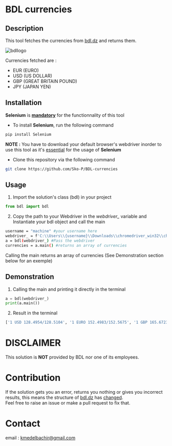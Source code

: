 # BDL currencies

## Description
This tool fetches the currencies from <ins>[bdl.dz](bdl.dz)</ins> and returns them.

![bdllogo](https://www.bdl.dz/Algerie/arabe/img/logo/logo.png)

Currencies fetched are : 

* EUR (EURO)
* USD (US DOLLAR)
* GBP (GREAT BRITAIN POUND)
* JPY (JAPAN YEN)

## Installation
**Selenium** is <ins>**mandatory**</ins> for the functionnality of this tool  

* To install **Selenium**, run the following command

```bash
pip install Selenium
``` 

**NOTE :** You have to download your default browser's webdriver inorder to use this tool as it's <ins>essential</ins> for the usage of **Selenium**  


* Clone this repository via the following command
```bash
git clone https://github.com/Sko-P/BDL-currencies
```

## Usage
1. Import the solution's class (bdl) in your project

```python
from bdl import bdl
```
2. Copy the path to your Webdriver in the *webdriver_* variable and  Instantiate your bdl object and call the main
```bash
username = "machine" #your username here
webdriver_ = f'C:\\Users\\{username}\\Downloads\\chromedriver_win32\\chromedriver'.format(username) 
a = bdl(webdriver_) #Pass the webdriver
currencies = a.main() #returns an array of currencies
```
Calling the main returns an array of currencies (See Demonstration section below for an exemple)

## Demonstration

1. Calling the main and printing it directly in the terminal

```python
a = bdl(webdriver_)
print(a.main())
```
2. Result in the terminal 
```bash
['1 USD 128.4954/128.5104', '1 EURO 152.4983/152.5675', '1 GBP 165.6723/165.7343', '100 JPY 122.0975/122.1582']
```

# DISCLAIMER
This solution is **NOT** provided by BDL nor one of its employees.

# Contribution
If the solution gets you an error, returns you nothing or gives you  incorrect results, this means the structure of [bdl.dz](bdl.dz) has <ins>changed</ins>.  
Feel free to raise an issue or make a pull request to fix that.
# Contact
email : kmedelbachir@gmail.com
